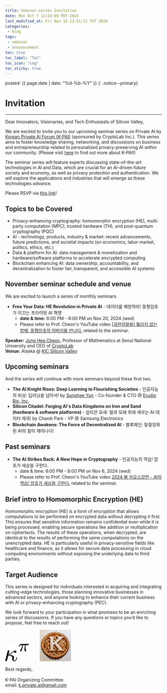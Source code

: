 ```yaml
---
title: Seminar-series Invitation
date: Mon Oct 7 13:53:09 PDT 2024
last_modified_at: Fri Nov 15 13:51:11 PST 2024
categories:
 - blog
tags:
 - seminar
 - announcement
toc: true
toc_label: "ToC"
toc_icon: "cog"
toc_sticky: true
---
```


<head>
	<link rel="stylesheet" href="/resource/styles.css">
</head>

posted: {{ page.date | date: "%d-%b-%Y" }}
{: .notice--primary}

<h1 id="invitation">Invitation</h1>

<hr>
Dear Innovators, Visionaries, and Tech Enthusiasts of Silicon Valley,

We are excited to invite you to our upcoming seminar series on Private AI
by <a href="https://k-privateai.github.io/">Korean Private AI Forum (K-PAI)</a> (sponsored by CryptoLab Inc.).
This series aims to foster knowledge sharing, networking, and discussions
on business and entrepreneurship related to personalized privacy-preserving AI within our community.
(Please visit <a href="https://k-privateai.github.io/">here</a> to find out more about K-PAI!)

The seminar series will feature experts discussing state-of-the-art technologies in AI and Data,
which are crucial for an AI-driven future society and economy, as well as privacy protection and authentication.
We will explore the applications and industries that will emerge as these technologies advance.

Please RSVP via <a href="https://forms.gle/nTpxUe7RqyK8dh5A8">this link</a>!

<h2 id="topics">Topics to be Covered</h2>

<ul>
<li>
	Privacy-enhancing cryptography:
	homomorphic encryption (HE), multi-party computation (MPC), trusted hardware (TH), and post-quantum cryptography (PQC)
</li>
<li>
	AI - technology, products, industry &amp; market:
	recent advancements, future predictions, and societal impacts (on economics, labor market, politics, ethics, etc.)
</li>
<li>
	Data &amp; platform for AI:
	data management &amp; monetization and hardware/software platforms to accelerate encrypted computing
</li>
<li>
	Blockchain enhancing AI:
	data ownership, accountability, and decentralization
	to foster fair, transparent, and accessible AI systems
</li>
</ul>

<h2 id="seminar-schedules">November seminar schedule and venue</h2>

<p>
<!--We will hold monthly seminars starting with the following two in November.-->
We are excited to launch a series of monthly seminars.
<!--beginning with two engaging sessions this November.
Light refreshments will be provided at each event.
-->
</p>

<ul>
    <li>
        <strong>Free Your Data: HE Revolution in Private AI</strong>
        - 데이터를 해방하라! 동형암호가 이끄는 프라이빗 AI 혁명
		<ul>
		<li>
        <strong>date &amp; time:</strong> 6:00 PM - 8:00 PM on Nov 20, 2024 (wed)
		</li>
		<li>
		Please refer to Prof. Cheon's YouTube video
		<a href="https://youtu.be/yI2fPlCCMRI?si=nLfK-zL9ePXKU_4H">[과찬의말씀] 뚫리지 않는 방패, 동형암호의 아버지를 만나다.</a>
		related to the seminar.
		</li>
		</ul>
    </li>
</ul>

<p>
<strong>Speaker:</strong> <a href="https://en.wikipedia.org/wiki/Jung_Hee_Cheon">Jung Hee Cheon</a>, Professor of Mathematics at Seoul National University and CEO of <a href="https://www.cryptolab.co.kr/en/home/">CryptoLab</a>
<br>
<strong>Venue:</strong> Alaska @ <a href="https://maps.app.goo.gl/5rVTWcxBU8VmXhXq9">KIC Silicon Valley</a>
</p>

<h2 id="upcoming-schedules">Upcoming seminars</h2>
And the series will continue with more seminars beyond these first two.

<ul>
    <li>
		<strong>
		The AI Knight Rises: Deep Learning to Flourishing Societies
		</strong>
		- 인공지능의 비상: 딥러닝을 넘어서!
		by
		<a href="https://www.linkedin.com/in/sungheeyun/">Sunghee Yun</a> - Co-founder &amp; CTO @ <a href="https://sungheeyun-erudio.github.io/">Erudio Bio, Inc.</a>
    </li>
    <li>
		<strong>
		Silicon Citadel: Forging AI's Data Kingdoms on Iron and Sand (hardware &amp; software platforms)
		</strong>
		- 실리콘 요새: 철과 모래 위에 세우는 AI 데이터 제국!
		by
		Chanik Park - VP @ Samsung Electronics
    </li>
    <li>
		<strong>
        Blockchain Awakens: The Force of Decentralized AI
		</strong>
        -
		블록체인: 탈중앙화된 AI의 힘이 깨어나다!
    </li>
</ul>

<h2 id="past-schedules">Past seminars</h2>

<ul>
    <li>
        <strong>The AI Strikes Back: A New Hope in Cryptography</strong>
        - 인공지능의 역습! 암호가 세상을 구한다.
		<ul>
        <li>date &amp; time:</strong> 6:00 PM - 8:00 PM on Nov 6, 2024 (wed)
		</li>
		<li>
		Please refer to Prof. Cheon's YouTube video
		<a href="https://youtu.be/K95MFqP5_V4?si=GBeluC3MdLx5Rkqu">2024 봄 카오스강연 - AI의 역습! 암호가 세상을 구한다.</a>
		related to the seminar.
		</li>
		</ul>
    </li>
</ul>

<h2 id="he">Brief intro to Homomorphic Encryption (HE)</h2>

Homomorphic encryption (HE) is a form of encryption that allows computations to be performed on encrypted data without decrypting it first. This ensures that sensitive information remains confidential even while it is being processed, enabling secure operations like addition or multiplication on ciphertexts. The results of these operations, when decrypted, are identical to the results of performing the same computations on the unencrypted data.
HE is particularly useful in privacy-sensitive fields like healthcare and finance, as it allows for secure data processing in cloud computing environments without exposing the underlying data to third parties.

<h2 id="target-audience">Target Audience</h2>

<p>
This series is designed for individuals interested in acquiring and integrating cutting-edge technologies, those planning innovative businesses in advanced sectors, and anyone looking to enhance their current business with AI or privacy-enhancing cryptography (PEC).
</p>

<p>
We look forward to your participation in what promises to be an enriching series of discussions. If you have any questions or topics you’d like to propose, feel free to reach out!
</p>

<div class="centered-container">
<img width="15%" src="/assets/images/kappa-to-pi.png">
&nbsp;
&nbsp;
&nbsp;
&nbsp;
<img width="20%" src="/assets/images/k-on-pie.png">
</div>

<p>
Best regards,
<br>
<br>
K-PAI Organizing Committee
<br>
email: <a href="mailto:k.private.ai@gmail.com">k.private.ai@gmail.com</a>
</p>
